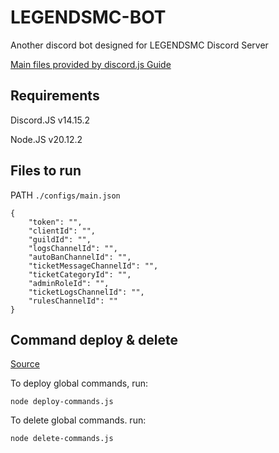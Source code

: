 
# LEGENDSMC-BOT

Another discord bot designed for LEGENDSMC Discord Server

[Main files provided by discord.js Guide](https://discordjs.guide/creating-your-bot/)

## Requirements

Discord.JS v14.15.2

Node.JS v20.12.2

## Files to run 

PATH `./configs/main.json`

```
{
    "token": "",
    "clientId": "",
    "guildId": "",
    "logsChannelId": "",
    "autoBanChannelId": "",
    "ticketMessageChannelId": "",
    "ticketCategoryId": "",
    "adminRoleId": "",
    "ticketLogsChannelId": "",
    "rulesChannelId": ""
}
```

## Command deploy & delete

[Source](https://discordjs.guide/creating-your-bot/command-deployment.html#command-registration)


To deploy global commands, run:

```node deploy-commands.js```

To delete global commands. run:

```node delete-commands.js```
